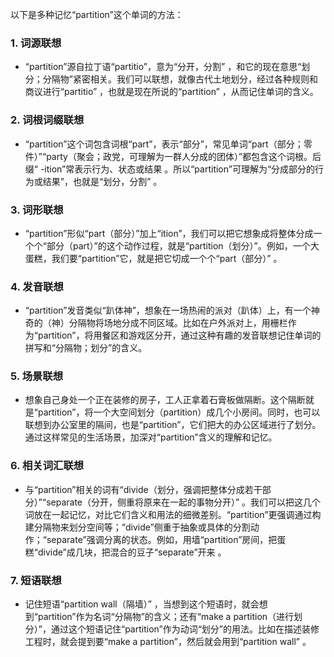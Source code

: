 以下是多种记忆“partition”这个单词的方法：

### 1. 词源联想
 - “partition”源自拉丁语“partitio”，意为“分开，分割” ，和它的现在意思“划分；分隔物”紧密相关。我们可以联想，就像古代土地划分，经过各种规则和商议进行“partitio” ，也就是现在所说的“partition” ，从而记住单词的含义。

### 2. 词根词缀联想
 - “partition”这个词包含词根“part”，表示“部分”，常见单词“part（部分；零件）”“party（聚会；政党，可理解为一群人分成的团体）”都包含这个词根。后缀“ -ition”常表示行为、状态或结果 。所以“partition”可理解为“分成部分的行为或结果”，也就是“划分，分割” 。

### 3. 词形联想
 - “partition”形似“part（部分）”加上“ition”，我们可以把它想象成将整体分成一个个“部分（part）”的这个动作过程，就是“partition（划分）”。例如，一个大蛋糕，我们要“partition”它，就是把它切成一个个“part（部分）” 。

### 4. 发音联想
 - “partition”发音类似“趴体神”，想象在一场热闹的派对（趴体）上，有一个神奇的（神）分隔物将场地分成不同区域。比如在户外派对上，用栅栏作为“partition”，将用餐区和游戏区分开，通过这种有趣的发音联想记住单词的拼写和“分隔物；划分”的含义。

### 5. 场景联想
 - 想象自己身处一个正在装修的房子，工人正拿着石膏板做隔断。这个隔断就是“partition”，将一个大空间划分（partition）成几个小房间。同时，也可以联想到办公室里的隔间，也是“partition”，它们把大的办公区域进行了划分。通过这样常见的生活场景，加深对“partition”含义的理解和记忆。

### 6. 相关词汇联想
 - 与“partition”相关的词有“divide（划分，强调把整体分成若干部分）”“separate（分开，侧重将原来在一起的事物分开）” 。我们可以把这几个词放在一起记忆，对比它们含义和用法的细微差别。“partition”更强调通过构建分隔物来划分空间等；“divide”侧重于抽象或具体的分割动作；“separate”强调分离的状态。例如，用墙“partition”房间，把蛋糕“divide”成几块，把混合的豆子“separate”开来 。

### 7. 短语联想
 - 记住短语“partition wall（隔墙）” ，当想到这个短语时，就会想到“partition”作为名词“分隔物”的含义；还有“make a partition（进行划分）”，通过这个短语记住“partition”作为动词“划分”的用法。比如在描述装修工程时，就会提到要“make a partition”，然后就会用到“partition wall” 。 